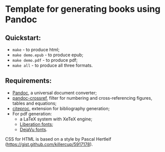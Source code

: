 # Template for generating books using Pandoc

## Quickstart:

- `make` - to produce html;
- `make demo.epub` - to produce epub;
- `make demo.pdf` - to produce pdf;
- `make all` - to produce all three formats.

## Requirements:

- [Pandoc](https://pandoc.org), a universal document converter;
- [pandoc-crossref](https://github.com/lierdakil/pandoc-crossref), filter for numbering and cross-referencing figures, tables and equations;
- [citeproc](https://github.com/jgm/citeproc), extension for bibliography generation;
- For pdf generation:
  - a LaTeX system with XeTeX engine;
  - [Liberation fonts](https://github.com/liberationfonts/liberation-fonts/);
  - [DejaVu fonts](https://dejavu-fonts.github.io/).

CSS for HTML is based on a style by Pascal Hertleif (https://gist.github.com/killercup/5917178).
